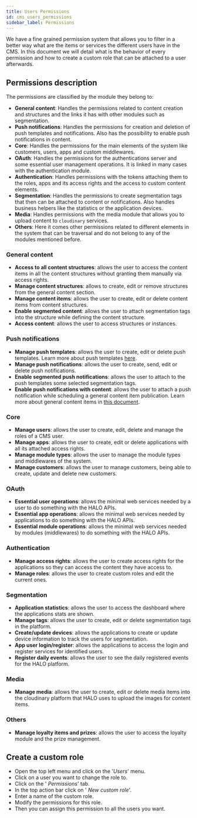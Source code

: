```yaml
---
title: Users Permissions
id: cms_users_permissions
sidebar_label: Permissions
---
```


We have a fine grained permission system that allows you to filter in a better way what are the items
or services the different users have in the CMS. In this document we will detail what is the 
behavior of every permission and how to create a custom role that can be attached to a user 
afterwards.

## Permissions description

The permissions are classified by the module they belong to:

- **General content**: Handles the permissions related to content creation and structures and the links it has
with other modules such as segmentation.
- **Push notifications**: Handles the permissions for creation and deletion of push templates and notifications. Also
has the possibility to enable push notifications in content.
- **Core**: Handles the permissions for the main elements of the system like customers, users, apps and custom
middlewares.
- **OAuth**: Handles the permissions for the authentications server and some essential user management operations. It is linked
in many cases with the authentication module.
- **Authentication**: Handles permissions with the tokens attaching them to the roles, apps and its access rights and the
access to custom content elements.
- **Segmentation**: Handles the permissions to create segmentation tags that then can be attached to content or notifications. Also handles
business helpers like the statistics or the application devices.
- **Media**: Handles permissions with the media module that allows you to upload content to `cloudinary` services.
- **Others**: Here it comes other permissions related to different elements in the system that can be traversal
and do not belong to any of the modules mentioned before.

### General content

- **Access to all content structures**:  allows the user to access the content items in all the content structures without granting them manually via access rights.
- **Manage content structures**: allows to create, edit or remove structures from the general content section.
- **Manage content items**: allows the user to create, edit or delete content items from content structures.
- **Enable segmented content**: allows the user to attach segmentation tags into the structure while defining the content structure.
- **Access content**: allows the user to access structures or instances.

### Push notifications

- **Manage push templates**: allows the user to create, edit or delete push templates. Learn more about push templates [here](../notifications/cms_notifications_template).
- **Manage push notifications**: allows the user to create, send, edit or delete push notifications.
- **Enable segmented push notifications**: allows the user to attach to the push templates some selected segmentation tags.
- **Enable push notifications with content**: allows the user to attach a push notification while scheduling a general content item publication. Learn 
more about general content items in [this document](../content/cms_content_items).

### Core

- **Manage users**: allows the user to create, edit, delete and manage the roles of a CMS user.
- **Manage apps**: allows the user to create, edit or delete applications with all its attached access rights.
- **Manage module types**: allows the user to manage the module types and middlewares of the system.
- **Manage customers**: allows the user to manage customers, being able to create, update and delete new customers.

### OAuth

- **Essential user operations**: allows the minimal web services needed by a user to do something with the HALO APIs.
- **Essential app operations**: allows the minimal web services needed by applications to do something with the HALO APIs.
- **Essential module operations**: allows the minimal web services needed by modules (middlewares) to do something with the HALO APIs.

### Authentication

- **Manage access rights**: allows the user to create access rights for the applications so they can access the content they have access to.
- **Manage roles**: allows the user to create custom roles and edit the current ones.

### Segmentation

- **Application statistics**: allows the user to access the dashboard where the applications stats are shown.
- **Manage tags**: allows the user to create, edit or delete segmentation tags in the platform.
- **Create/update devices**: allows the applications to create or update device information to track the users for segmentation.
- **App user login/register**: allows the applications to access the login and register services for identified users.
- **Register daily events**: allows the user to see the daily registered events for the HALO platform.

### Media

- **Manage media**: allows the user to create, edit or delete media items into the cloudinary platform that HALO
uses to upload the images for content items.

### Others

- **Manage loyalty items and prizes**: allows the user to access the loyalty module and the prize management.

## Create a custom role

- Open the top left menu and click on the '*Users*' menu.
- Click on a user you want to change the role to.
- Click on the  '<span class="fa fa-lock"></span> *Permissions*' tab.
- In the top action bar click on '<span class="fa fa-plus"></span> *New custom role*'.
- Enter a name of the custom role.
- Modify the permissions for this role.
- Then you can assign this permission to all the users you want.